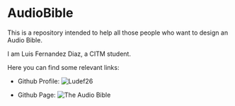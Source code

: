 # AudioBible

This is a repository intended to help all those people who want to design an Audio Bible.

I am Luis Fernandez Diaz, a CITM student.

Here you can find some relevant links: 

- Github Profile: ![Ludef26](https://github.com/Ludef26)

- Github Page: ![The Audio Bible](https://ludef26.github.io/AudioBible/)


